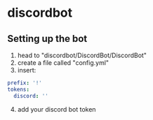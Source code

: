 # discordbot

## Setting up the bot
1. head to "discordbot/DiscordBot/DiscordBot"
2. create a file called "config.yml"
3. insert:
```yml
prefix: '!'
tokens:
  discord: ''
```
4. add your discord bot token